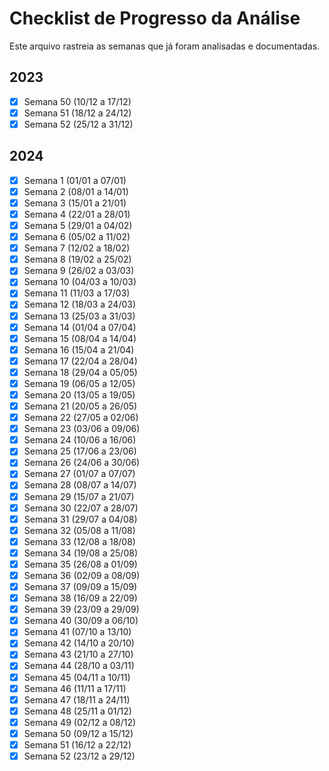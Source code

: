# Checklist de Progresso da Análise

Este arquivo rastreia as semanas que já foram analisadas e documentadas.

## 2023

- [x] Semana 50 (10/12 a 17/12)
- [x] Semana 51 (18/12 a 24/12)
- [x] Semana 52 (25/12 a 31/12)

## 2024

- [x] Semana 1 (01/01 a 07/01)
- [x] Semana 2 (08/01 a 14/01)
- [x] Semana 3 (15/01 a 21/01)
- [x] Semana 4 (22/01 a 28/01)
- [x] Semana 5 (29/01 a 04/02)
- [x] Semana 6 (05/02 a 11/02)
- [x] Semana 7 (12/02 a 18/02)
- [x] Semana 8 (19/02 a 25/02)
- [x] Semana 9 (26/02 a 03/03)
- [x] Semana 10 (04/03 a 10/03)
- [x] Semana 11 (11/03 a 17/03)
- [x] Semana 12 (18/03 a 24/03)
- [x] Semana 13 (25/03 a 31/03)
- [x] Semana 14 (01/04 a 07/04)
- [x] Semana 15 (08/04 a 14/04)
- [x] Semana 16 (15/04 a 21/04)
- [x] Semana 17 (22/04 a 28/04)
- [x] Semana 18 (29/04 a 05/05)
- [x] Semana 19 (06/05 a 12/05)
- [x] Semana 20 (13/05 a 19/05)
- [x] Semana 21 (20/05 a 26/05)
- [x] Semana 22 (27/05 a 02/06)
- [x] Semana 23 (03/06 a 09/06)
- [x] Semana 24 (10/06 a 16/06)
- [x] Semana 25 (17/06 a 23/06)
- [x] Semana 26 (24/06 a 30/06)
- [x] Semana 27 (01/07 a 07/07)
- [x] Semana 28 (08/07 a 14/07)
- [x] Semana 29 (15/07 a 21/07)
- [x] Semana 30 (22/07 a 28/07)
- [x] Semana 31 (29/07 a 04/08)
- [x] Semana 32 (05/08 a 11/08)
- [x] Semana 33 (12/08 a 18/08)
- [x] Semana 34 (19/08 a 25/08)
- [x] Semana 35 (26/08 a 01/09)
- [x] Semana 36 (02/09 a 08/09)
- [x] Semana 37 (09/09 a 15/09)
- [x] Semana 38 (16/09 a 22/09)
- [x] Semana 39 (23/09 a 29/09)
- [x] Semana 40 (30/09 a 06/10)
- [x] Semana 41 (07/10 a 13/10)
- [x] Semana 42 (14/10 a 20/10)
- [x] Semana 43 (21/10 a 27/10)
- [x] Semana 44 (28/10 a 03/11)
- [x] Semana 45 (04/11 a 10/11)
- [x] Semana 46 (11/11 a 17/11)
- [x] Semana 47 (18/11 a 24/11)
- [x] Semana 48 (25/11 a 01/12)
- [x] Semana 49 (02/12 a 08/12)
- [x] Semana 50 (09/12 a 15/12)
- [x] Semana 51 (16/12 a 22/12)
- [x] Semana 52 (23/12 a 29/12)